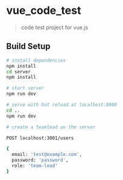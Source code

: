 # vue_code_test

> code test project for vue.js

## Build Setup

``` bash
# install dependencies
npm install
cd server
npm install

# start server
npm run dev

# serve with hot reload at localhost:8080
cd ..
npm run dev

# create a teamlead on the server

POST localhost:3001/users 

{
  email: 'test@example.com',
  password: 'password',
  role: 'team-lead'
}
```
